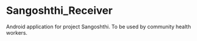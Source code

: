 # Sangoshthi_Receiver
Android application for project Sangoshthi. To be used by community health workers.
